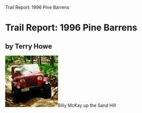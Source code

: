 Trail Report: 1996 Pine Barrens

# Trail Report: 1996 Pine Barrens

## by Terry Howe

![](/images/terry/trail/s102.jpg)Billy McKay up the Sand Hill
